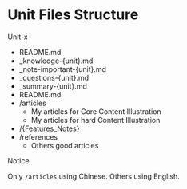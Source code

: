 # Unit Files Structure

Unit-x

- README.md
- _knowledge-{unit}.md
- _note-important-{unit}.md
- _questions-{unit}.md
- _summary-{unit}.md
- README.md
- /articles
  - My articles for Core Content Illustration
  - My articles for hard Content Illustration
- /{Features_Notes}
- /references
  - Others good articles



Notice

Only `/articles` using Chinese. Others using English.